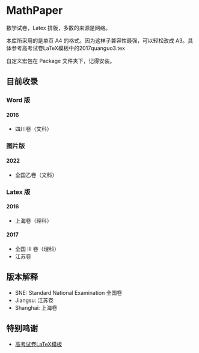 # MathPaper

数学试卷，Latex 排版，多数的来源是网络。

本库所采用的是单页 A4 的格式。因为这样子兼容性最强，可以轻松改成 A3。具体参考高考试卷LaTeX模板中的2017quanguo3.tex

自定义宏包在 Package 文件夹下，记得安装。

## 目前收录

### Word 版

#### 2016

- 四川卷（文科）

### 图片版

#### 2022

- 全国乙卷（文科）

### Latex 版

#### 2016

- 上海卷（理科）

#### 2017

- 全国 III 卷（理科）
- 江苏卷

## 版本解释

- SNE: Standard National Examination 全国卷
- Jiangsu: 江苏卷
- Shanghai: 上海卷

## 特别鸣谢

- [高考试卷LaTeX模板](https://github.com/shaodongtang/gaokao_exam)
